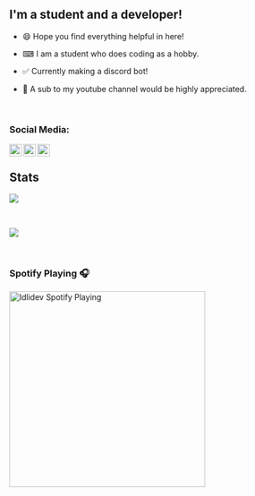 ## I'm a student and a developer!

- 😄 Hope you find everything helpful in here!

- ⌨ I am a student who does coding as a hobby.

- ✅ Currently making a discord bot!

- 💖 A sub to my youtube channel would be highly appreciated.

<br />

### Social Media:

[<img align="left" alt="Idli | YouTube" width="22px" src="https://upload.wikimedia.org/wikipedia/commons/thumb/0/09/YouTube_full-color_icon_%282017%29.svg/1280px-YouTube_full-color_icon_%282017%29.svg.png" />][youtube]
[<img align="left" alt="Idli | YouTube" width="22px" src="https://cdn.freebiesupply.com/logos/large/2x/discord-logo-png-transparent.png" />][discord]
[<img align="left" alt="Idli | YouTube" width="22px" src="https://www.vectorico.com/download/social_media/Reddit-Icon.png" />][reddit]
<br />


## Stats
[![](https://github-readme-stats.vercel.app/api/top-langs/?username=Idlidev&show_icons=true&theme=dark)]()

<br />

[![](https://github-readme-stats.vercel.app/api?username=Idlidev&theme=dark)]()

<br />

### Spotify Playing 🎧

[<img src="https://now-playing-codestackr.vercel.app/api/spotify-playing" alt="Idlidev Spotify Playing" width="350" />](https://open.spotify.com/user/po24dourastxp7dqyh2imu4un)

<br />

[youtube]: https://www.youtube.com/Idlidev
[godot]: https://www.youtube.com/watch?v=k9dimAs8J3Y&list=PLPwTS9YN_9qZBt8O8TFB9_TlFNJJsvaGD
[cs]: https://www.youtube.com/watch?v=mUVsclg5lz8&list=PLPwTS9YN_9qYW3SIjzxI5ML6Z6pSLk7lj
[cpp]: https://www.youtube.com/watch?v=CxXDhKL7dX4&list=PLPwTS9YN_9qa5_tfVMp0RA4tZ0qpIOAWx
[discord]: https://discord.gg/zFCBfRF
[reddit]: https://reddit.com/u/Idli_codes

</details>

